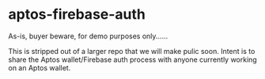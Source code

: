 # aptos-firebase-auth
As-is, buyer beware, for demo purposes only......

This is stripped out of a larger repo that we will make pulic soon. Intent is to share the Aptos wallet/Firebase auth process with anyone currently working on an Aptos wallet.
